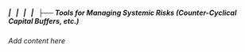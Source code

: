 ##### |   |   |   |   ├── Tools for Managing Systemic Risks (Counter-Cyclical Capital Buffers, etc.)

*Add content here*